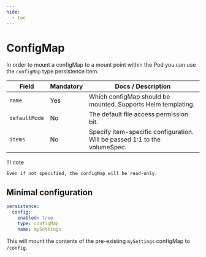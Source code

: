 ```yaml
---
hide:
  - toc
---
```


# ConfigMap

In order to mount a configMap to a mount point within the Pod you can use the
`configMap` type persistence item.

| Field         | Mandatory | Docs / Description                                                         |
| ------------- | --------- | -------------------------------------------------------------------------- |
| `name`        | Yes       | Which configMap should be mounted. Supports Helm templating.               |
| `defaultMode` | No        | The default file access permission bit.                                    |
| `items`       | No        | Specify item-specific configuration. Will be passed 1:1 to the volumeSpec. |

!!! note

    Even if not specified, the configMap will be read-only.

## Minimal configuration

```yaml
persistence:
  config:
    enabled: true
    type: configMap
    name: mySettings
```

This will mount the contents of the pre-existing `mySettings` configMap to `/config`.
